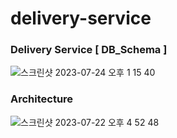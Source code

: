 # delivery-service

### Delivery Service [ DB_Schema ]

![스크린샷 2023-07-24 오후 1 15 40](https://github.com/KongSangUk/delivery-service/assets/100742282/69ed455c-e3ad-4774-aee4-e28ce6ceb3d6)


### Architecture

![스크린샷 2023-07-22 오후 4 52 48](https://github.com/KongSangUk/delivery-service/assets/100742282/c3610bdf-cf14-4023-bb37-99ce181f2a4e)

